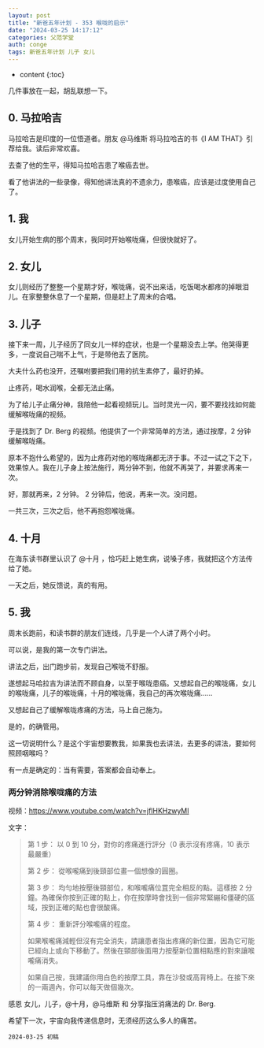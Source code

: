 ```yaml
---
layout: post
title: "新爸五年计划 - 353 喉咙的启示"
date: "2024-03-25 14:17:12"
categories: 父范学堂
auth: conge
tags: 新爸五年计划 儿子 女儿
---
```

* content
{:toc}

几件事放在一起，胡乱联想一下。




## 0. 马拉哈吉

马拉哈吉是印度的一位悟道者。朋友 @马维斯 将马拉哈吉的书《I AM THAT》引荐给我。读后非常欢喜。

去查了他的生平，得知马拉哈吉患了喉癌去世。

看了他讲法的一些录像，得知他讲法真的不遗余力，患喉癌，应该是过度使用自己了。

## 1. 我

女儿开始生病的那个周末，我同时开始喉咙痛，但很快就好了。

## 2. 女儿

女儿则经历了整整一个星期才好，喉咙痛，说不出来话，吃饭喝水都疼的掉眼泪儿。在家整整休息了一个星期，但是赶上了周末的合唱。

## 3. 儿子

接下来一周，儿子经历了同女儿一样的症状，也是一个星期没去上学。他哭得更多，一度说自己喘不上气，于是带他去了医院。

大夫什么药也没开，还嘱咐要把我们用的抗生素停了，最好扔掉。

止疼药，喝水润喉，全都无法止痛。

为了给儿子止痛分神，我陪他一起看视频玩儿。当时灵光一闪，要不要找找如何能缓解喉咙痛的视频。

于是找到了 Dr. Berg 的视频。他提供了一个非常简单的方法，通过按摩，2 分钟缓解喉咙痛。

原本不抱什么希望的，因为止疼药对他的喉咙痛都无济于事。不过一试之下之下，效果惊人。我在儿子身上按法施行，两分钟不到，他就不再哭了，并要求再来一次。

好，那就再来，2 分钟。 2 分钟后，他说，再来一次。没问题。

一共三次，三次之后，他不再抱怨喉咙痛。

## 4. 十月

在海东读书群里认识了 @十月 ，恰巧赶上她生病，说嗓子疼，我就把这个方法传给了她。

一天之后，她反馈说，真的有用。

## 5. 我

周末长跑前，和读书群的朋友们连线，几乎是一个人讲了两个小时。

可以说，是我的第一次专门讲法。

讲法之后，出门跑步前，发现自己喉咙不舒服。

遂想起马哈拉吉为讲法而不顾自身，以至于喉咙患癌。又想起自己的喉咙痛，女儿的喉咙痛，儿子的喉咙痛，十月的喉咙痛，我自己的再次喉咙痛……

又想起自己了缓解喉咙疼痛的方法，马上自己施为。

是的，的确管用。

这一切说明什么？是这个宇宙想要教我，如果我也去讲法，去更多的讲法，要如何照顾咽喉吗？

有一点是确定的：当有需要，答案都会自动奉上。

### 两分钟消除喉咙痛的方法

视频：https://www.youtube.com/watch?v=jflHKHzwyMI

文字：

> 第 1 步：
> 以 0 到 10 分，對你的疼痛進行評分（0 表示沒有疼痛，10 表示最嚴重）
> 
> 第 2 步：
> 從喉嚨痛到後頸部位畫一個想像的圓圈。
> 
> 第 3 步：
> 均勻地按壓後頸部位，和喉嚨痛位罝完全相反的點。這樣按 2 分鐘。為確保你按到正確的點上，你在按摩時會找到一個非常緊繃和僵硬的區域，按到正確的點也會很酸痛。
>  
> 第 4 步：
> 重新評分喉嚨痛的程度。
> 
> 如果喉嚨痛減輕但沒有完全消失，請讓患者指出疼痛的新位置，因為它可能已經向上或向下移動了。然後在頸部後面用力按壓新位置相點應的對來讓喉嚨痛消失。
> 
> 如果自己按，我建議你用白色的按摩工具，靠在沙發或高背椅上。在接下來的一兩週內，你可以每天做個幾次。

感恩 女儿，儿子，@十月，@马维斯 和 分享指压消痛法的 Dr. Berg.

希望下一次，宇宙向我传递信息时，无须经历这么多人的痛苦。 

```
2024-03-25 初稿
```
